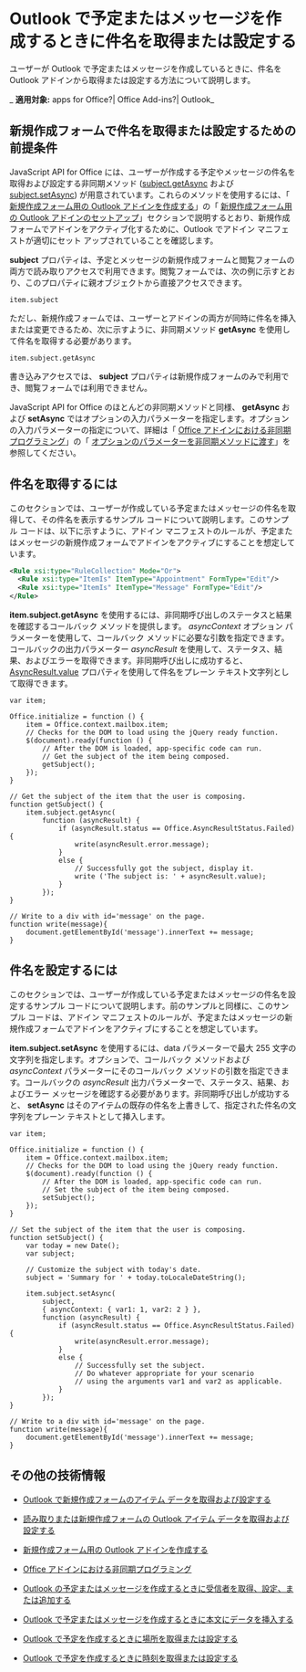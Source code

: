 
# Outlook で予定またはメッセージを作成するときに件名を取得または設定する
ユーザーが Outlook で予定またはメッセージを作成しているときに、件名を Outlook アドインから取得または設定する方法について説明します。

 _ **適用対象:** apps for Office?| Office Add-ins?| Outlook_


## 新規作成フォームで件名を取得または設定するための前提条件


JavaScript API for Office には、ユーザーが作成する予定やメッセージの件名を取得および設定する非同期メソッド ([subject.getAsync](../reference/outlook/Subject.html%28Office.15%29.md) および [subject.setAsync](https://dev.outlook.com/reference/add-ins/Subject.md%28Office.15%29.md)) が用意されています。これらのメソッドを使用するには、「 [新規作成フォーム用の Outlook アドインを作成する](../outlook/compose-scenario.md)」の「 [新規作成フォーム用の Outlook アドインのセットアップ](../outlook/compose-scenario.md#mod_off15_CreatingForCompose_SettingUp)」セクションで説明するとおり、新規作成フォームでアドインをアクティブ化するために、Outlook でアドイン マニフェストが適切にセット アップされていることを確認します。

 **subject** プロパティは、予定とメッセージの新規作成フォームと閲覧フォームの両方で読み取りアクセスで利用できます。閲覧フォームでは、次の例に示すとおり、このプロパティに親オブジェクトから直接アクセスできます。




```
item.subject
```

ただし、新規作成フォームでは、ユーザーとアドインの両方が同時に件名を挿入または変更できるため、次に示すように、非同期メソッド  **getAsync** を使用して件名を取得する必要があります。




```
item.subject.getAsync
```

書き込みアクセスでは、 **subject** プロパティは新規作成フォームのみで利用でき、閲覧フォームでは利用できません。

JavaScript API for Office のほとんどの非同期メソッドと同様、 **getAsync** および **setAsync** ではオプションの入力パラメーターを指定します。オプションの入力パラメーターの指定について、詳細は「 [Office アドインにおける非同期プログラミング](../../docs/develop/asynchronous-programming-in-office-add-ins.md)」の「 [オプションのパラメーターを非同期メソッドに渡す](http://msdn.microsoft.com/ja-jp/library/7fe6bb42-3178-4d96-85f5-af5caea7b950%28Office.15%29.aspx#AsyncProgramming_OptionalParameters)」を参照してください。


## 件名を取得するには


このセクションでは、ユーザーが作成している予定またはメッセージの件名を取得して、その件名を表示するサンプル コードについて説明します。このサンプル コードは、以下に示すように、アドイン マニフェストのルールが、予定またはメッセージの新規作成フォームでアドインをアクティブにすることを想定しています。


```XML
<Rule xsi:type="RuleCollection" Mode="Or">
  <Rule xsi:type="ItemIs" ItemType="Appointment" FormType="Edit"/>
  <Rule xsi:type="ItemIs" ItemType="Message" FormType="Edit"/>
</Rule>

```

 **item.subject.getAsync** を使用するには、非同期呼び出しのステータスと結果を確認するコールバック メソッドを提供します。 _asyncContext_ オプション パラメーターを使用して、コールバック メソッドに必要な引数を指定できます。コールバックの出力パラメーター _asyncResult_ を使用して、ステータス、結果、およびエラーを取得できます。非同期呼び出しに成功すると、 [AsyncResult.value](../reference/outlook/simple-types.md%28Office.15%29.md) プロパティを使用して件名をプレーン テキスト文字列として取得できます。




```
var item;

Office.initialize = function () {
    item = Office.context.mailbox.item;
    // Checks for the DOM to load using the jQuery ready function.
    $(document).ready(function () {
        // After the DOM is loaded, app-specific code can run.
        // Get the subject of the item being composed.
        getSubject();
    });
}

// Get the subject of the item that the user is composing.
function getSubject() {
    item.subject.getAsync(
        function (asyncResult) {
            if (asyncResult.status == Office.AsyncResultStatus.Failed){
                write(asyncResult.error.message);
            }
            else {
                // Successfully got the subject, display it.
                write ('The subject is: ' + asyncResult.value);
            }
        });
}

// Write to a div with id='message' on the page.
function write(message){
    document.getElementById('message').innerText += message; 
}
```


## 件名を設定するには


このセクションでは、ユーザーが作成している予定またはメッセージの件名を設定するサンプル コードについて説明します。前のサンプルと同様に、このサンプル コードは、アドイン マニフェストのルールが、予定またはメッセージの新規作成フォームでアドインをアクティブにすることを想定しています。

 **item.subject.setAsync** を使用するには、data パラメーターで最大 255 文字の文字列を指定します。オプションで、コールバック メソッドおよび _asyncContext_ パラメーターにそのコールバック メソッドの引数を指定できます。コールバックの _asyncResult_ 出力パラメーターで、ステータス、結果、およびエラー メッセージを確認する必要があります。非同期呼び出しが成功すると、 **setAsync** はそのアイテムの既存の件名を上書きして、指定された件名の文字列をプレーン テキストとして挿入します。




```
var item;

Office.initialize = function () {
    item = Office.context.mailbox.item;
    // Checks for the DOM to load using the jQuery ready function.
    $(document).ready(function () {
        // After the DOM is loaded, app-specific code can run.
        // Set the subject of the item being composed.
        setSubject();
    });
}

// Set the subject of the item that the user is composing.
function setSubject() {
    var today = new Date();
    var subject;

    // Customize the subject with today's date.
    subject = 'Summary for ' + today.toLocaleDateString();

    item.subject.setAsync(
        subject,
        { asyncContext: { var1: 1, var2: 2 } },
        function (asyncResult) {
            if (asyncResult.status == Office.AsyncResultStatus.Failed){
                write(asyncResult.error.message);
            }
            else {
                // Successfully set the subject.
                // Do whatever appropriate for your scenario
                // using the arguments var1 and var2 as applicable.
            }
        });
}

// Write to a div with id='message' on the page.
function write(message){
    document.getElementById('message').innerText += message; 
}
```


## その他の技術情報



- [Outlook で新規作成フォームのアイテム データを取得および設定する](../outlook/get-and-set-item-data-in-a-compose-form.md)
    
- [読み取りまたは新規作成フォームの Outlook アイテム データを取得および設定する](../outlook/item-data.md)
    
- [新規作成フォーム用の Outlook アドインを作成する](../outlook/compose-scenario.md)
    
- [Office アドインにおける非同期プログラミング](../../docs/develop/asynchronous-programming-in-office-add-ins.md)
    
- [Outlook の予定またはメッセージを作成するときに受信者を取得、設定、または追加する](../outlook/get-set-or-add-recipients.md)
    
- [Outlook で予定またはメッセージを作成するときに本文にデータを挿入する](../outlook/insert-data-in-the-body.md)
    
- [Outlook で予定を作成するときに場所を取得または設定する](../outlook/get-or-set-the-location-of-an-appointment.md)
    
- [Outlook で予定を作成するときに時刻を取得または設定する](../outlook/get-or-set-the-time-of-an-appointment.md)
    

